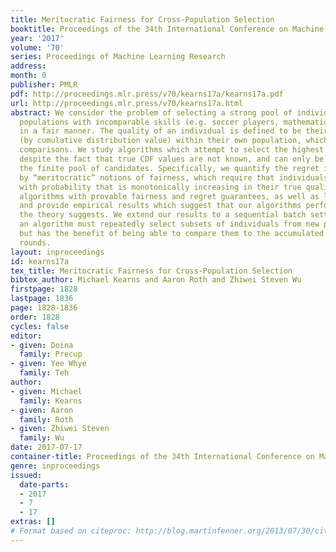 ```yaml
---
title: Meritocratic Fairness for Cross-Population Selection
booktitle: Proceedings of the 34th International Conference on Machine Learning
year: '2017'
volume: '70'
series: Proceedings of Machine Learning Research
address: 
month: 0
publisher: PMLR
pdf: http://proceedings.mlr.press/v70/kearns17a/kearns17a.pdf
url: http://proceedings.mlr.press/v70/kearns17a.html
abstract: We consider the problem of selecting a strong pool of individuals from several
  populations with incomparable skills (e.g. soccer players, mathematicians, and singers)
  in a fair manner. The quality of an individual is defined to be their relative rank
  (by cumulative distribution value) within their own population, which permits cross-population
  comparisons. We study algorithms which attempt to select the highest quality subset
  despite the fact that true CDF values are not known, and can only be estimated from
  the finite pool of candidates. Specifically, we quantify the regret in quality imposed
  by “meritocratic” notions of fairness, which require that individuals are selected
  with probability that is monotonically increasing in their true quality. We give
  algorithms with provable fairness and regret guarantees, as well as lower bounds,
  and provide empirical results which suggest that our algorithms perform better than
  the theory suggests. We extend our results to a sequential batch setting, in which
  an algorithm must repeatedly select subsets of individuals from new pools of applicants,
  but has the benefit of being able to compare them to the accumulated data from previous
  rounds.
layout: inproceedings
id: kearns17a
tex_title: Meritocratic Fairness for Cross-Population Selection
bibtex_author: Michael Kearns and Aaron Roth and Zhiwei Steven Wu
firstpage: 1828
lastpage: 1836
page: 1828-1836
order: 1828
cycles: false
editor:
- given: Doina
  family: Precup
- given: Yee Whye
  family: Teh
author:
- given: Michael
  family: Kearns
- given: Aaron
  family: Roth
- given: Zhiwei Steven
  family: Wu
date: 2017-07-17
container-title: Proceedings of the 34th International Conference on Machine Learning
genre: inproceedings
issued:
  date-parts:
  - 2017
  - 7
  - 17
extras: []
# Format based on citeproc: http://blog.martinfenner.org/2013/07/30/citeproc-yaml-for-bibliographies/
---
```

